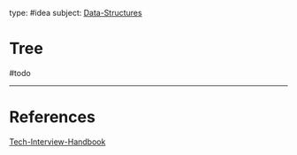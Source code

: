 type: #idea
subject: [Data-Structures](Data-Structures.md)
<!-- Subject should be a hub note -->
# Tree
#todo 
<!--
	Write three to five sentences in your own words
	Assume that the reader will have no context
	Include sources
	Link to other ideas
-->

---
# References
<!-- What references back up this idea -->
[Tech-Interview-Handbook](Tech-Interview-Handbook.md)